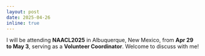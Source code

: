 ```yaml
---
layout: post
date: 2025-04-26
inline: true
---
```


I will be attending **NAACL2025** in Albuquerque, New Mexico, from **Apr 29 to May 3**, serving as a **Volunteer Coordinator**. Welcome to discuss with me!
